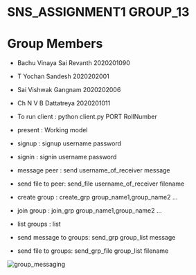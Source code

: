 # SNS_ASSIGNMENT1 GROUP_13

# Group Members

* Bachu Vinaya Sai Revanth    2020201090
* T Yochan Sandesh            2020202001
* Sai Vishwak Gangnam         2020202006
* Ch N V B Dattatreya         2020201011


* To run client : python client.py PORT RollNumber

* present : Working model
* signup : signup username password
* signin : signin username password
* message peer : send username_of_receiver message
* send file to peer: send_file username_of_receiver filename
* create group : create_grp group_name1,group_name2 ...
* join group : join_grp group_name1,group_name2 ...
* list groups : list 
* send message to groups: send_grp group_list message
* send file to groups: send_grp_file group_list filename

![group_messaging](https://user-images.githubusercontent.com/70585835/105977141-0854f800-60b7-11eb-9dcd-54977cbfcd18.jpg)
